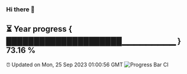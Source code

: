 ### Hi there 👋
⏳ Year progress { █████████████████████▁▁▁▁▁▁▁▁▁ } 73.16 %
---
⏰ Updated on Mon, 25 Sep 2023 01:00:56 GMT
![Progress Bar CI](https://github.com/liununu/liununu/workflows/Progress%20Bar%20CI/badge.svg)
